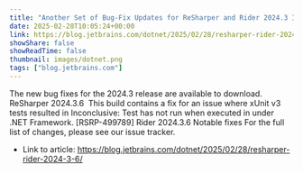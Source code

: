 ```yaml
---
title: "Another Set of Bug-Fix Updates for ReSharper and Rider 2024.3 Is Here"
date: 2025-02-28T10:05:24+00:00
link: https://blog.jetbrains.com/dotnet/2025/02/28/resharper-rider-2024-3-6/
showShare: false
showReadTime: false
thumbnail: images/dotnet.png
tags: ["blog.jetbrains.com"]
---
```

The new bug fixes for the 2024.3 release are available to download.  ReSharper 2024.3.6  This build contains a fix for an issue where xUnit v3 tests resulted in Inconclusive: Test has not run when executed in under .NET Framework. [RSRP-499789] Rider 2024.3.6 Notable fixes For the full list of changes, please see our issue tracker.

- Link to article: https://blog.jetbrains.com/dotnet/2025/02/28/resharper-rider-2024-3-6/